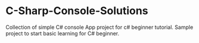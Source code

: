 # C-Sharp-Console-Solutions
Collection of simple C# console App project for c# beginner tutorial.
Sample project to start basic learning for C# beginner.

